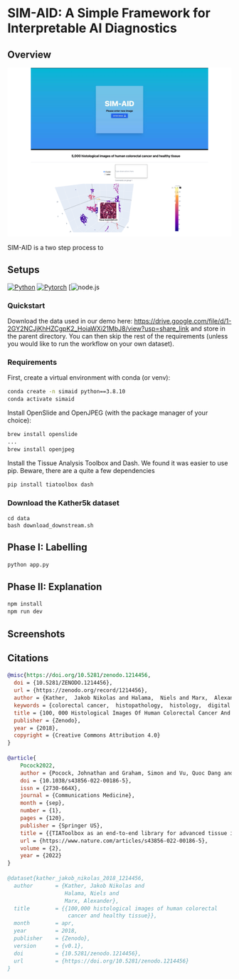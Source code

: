
# SIM-AID: A Simple Framework for Interpretable AI Diagnostics
<!-- [![Version](https://img.shields.io/badge/Version-v0.1.0-blue?color=FF8000?color=009922)](https://img.shields.io/badge/Version-v0.1.0-blue) -->
<!-- [![License: MIT](https://img.shields.io/badge/License-MIT-orange.svg)](https://opensource.org/licenses/MIT) -->
<!-- [![ICLR](https://img.shields.io/badge/ICLR%20Submission-Under%20Review-blueviolet)](https://openreview.net/forum?id=y_sZyxuuFh3) -->

## Overview
![SIM-AID](sim-aid.png)

SIM-AID is a two step process to 

## Setups

[![Python](https://img.shields.io/badge/python-3.8.10-blue?logo=python&logoColor=FED643)](https://www.python.org/downloads/release/python-3810/)
[![Pytorch](https://img.shields.io/badge/pytorch-1.13.1-red?logo=pytorch)](https://pytorch.org/get-started/previous-versions/)
[![node.js](https://img.shields.io/badge/https%3A%2F%2Fnodejs.org%2Fen%2Fdownload%2F-node.js-brightgreen)

### Quickstart

Download the data used in our demo here: https://drive.google.com/file/d/1-2GY2NCJjKhHZCgpK2_HoiaWXi21MbJ8/view?usp=share_link and store in the parent directory. You can then skip the rest of the requirements (unless you would like to run the workflow on your own dataset). 

### Requirements

First, create a virtual environment with conda (or venv):

```bash 
conda create -n simaid python==3.8.10
conda activate simaid
```

Install OpenSlide and OpenJPEG (with the package manager of your choice):
```bash 
brew install openslide
...
brew install openjpeg
```

Install the Tissue Analysis Toolbox and Dash. We found it was easier to use pip. Beware, there are a quite a few dependencies
```bash
pip install tiatoolbox dash
```

### Download the Kather5k dataset
```
cd data
bash download_downstream.sh
```


## Phase I: Labelling
```bash
python app.py
```

## Phase II: Explanation
```bash
npm install
npm run dev
```

## Screenshots


## Citations


```bibtex
@misc{https://doi.org/10.5281/zenodo.1214456,
  doi = {10.5281/ZENODO.1214456},
  url = {https://zenodo.org/record/1214456},
  author = {Kather,  Jakob Nikolas and Halama,  Niels and Marx,  Alexander},
  keywords = {colorectal cancer,  histopathology,  histology,  digital pathology,  image classification},
  title = {100, 000 Histological Images Of Human Colorectal Cancer And Healthy Tissue},
  publisher = {Zenodo},
  year = {2018},
  copyright = {Creative Commons Attribution 4.0}
}

@article{
    Pocock2022,
    author = {Pocock, Johnathan and Graham, Simon and Vu, Quoc Dang and Jahanifar, Mostafa and Deshpande, Srijay and Hadjigeorghiou, Giorgos and Shephard, Adam and Bashir, Raja Muhammad Saad and Bilal, Mohsin and Lu, Wenqi and Epstein, David and Minhas, Fayyaz and Rajpoot, Nasir M and Raza, Shan E Ahmed},
    doi = {10.1038/s43856-022-00186-5},
    issn = {2730-664X},
    journal = {Communications Medicine},
    month = {sep},
    number = {1},
    pages = {120},
    publisher = {Springer US},
    title = {{TIAToolbox as an end-to-end library for advanced tissue image analytics}},
    url = {https://www.nature.com/articles/s43856-022-00186-5},
    volume = {2},
    year = {2022}
}

@dataset{kather_jakob_nikolas_2018_1214456,
  author       = {Kather, Jakob Nikolas and
                  Halama, Niels and
                  Marx, Alexander},
  title        = {{100,000 histological images of human colorectal 
                   cancer and healthy tissue}},
  month        = apr,
  year         = 2018,
  publisher    = {Zenodo},
  version      = {v0.1},
  doi          = {10.5281/zenodo.1214456},
  url          = {https://doi.org/10.5281/zenodo.1214456}
}
```
